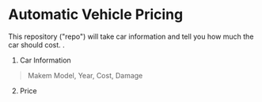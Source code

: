 # Automatic Vehicle Pricing
This repository ("repo") will take car information and tell you how much the car should cost.
.

1. Car Information
> Makem Model, Year, Cost, Damage
2. Price

